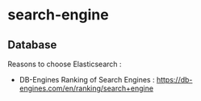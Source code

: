 # search-engine

## Database
Reasons to choose Elasticsearch :
* DB-Engines Ranking of Search Engines : https://db-engines.com/en/ranking/search+engine